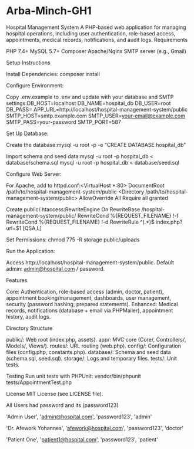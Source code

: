 # Arba-Minch-GH1

Hospital Management System
A PHP-based web application for managing hospital operations, including user authentication, role-based access, appointments, medical records, notifications, and audit logs.
Requirements

PHP 7.4+
MySQL 5.7+
Composer
Apache/Nginx
SMTP server (e.g., Gmail)

Setup Instructions

Install Dependencies:
composer install


Configure Environment:

Copy .env.example to .env and update with your database and SMTP settings:DB_HOST=localhost
DB_NAME=hospital_db
DB_USER=root
DB_PASS=
APP_URL=http://localhost/hospital-management-system/public
SMTP_HOST=smtp.example.com
SMTP_USER=your-email@example.com
SMTP_PASS=your-password
SMTP_PORT=587




Set Up Database:

Create the database:mysql -u root -p -e "CREATE DATABASE hospital_db"


Import schema and seed data:mysql -u root -p hospital_db < database/schema.sql
mysql -u root -p hospital_db < database/seed.sql




Configure Web Server:

For Apache, add to httpd.conf:<VirtualHost *:80>
    DocumentRoot /path/to/hospital-management-system/public
    <Directory /path/to/hospital-management-system/public>
        AllowOverride All
        Require all granted
    </Directory>
</VirtualHost>


Create public/.htaccess:RewriteEngine On
RewriteBase /hospital-management-system/public/
RewriteCond %{REQUEST_FILENAME} !-f
RewriteCond %{REQUEST_FILENAME} !-d
RewriteRule ^(.*)$ index.php?url=$1 [QSA,L]




Set Permissions:
chmod 775 -R storage public/uploads


Run the Application:

Access http://localhost/hospital-management-system/public.
Default admin: admin@hospital.com / password.



Features

Core: Authentication, role-based access (admin, doctor, patient), appointment booking/management, dashboards, user management, security (password hashing, prepared statements).
Enhanced: Medical records, notifications (database + email via PHPMailer), appointment history, audit logs.

Directory Structure

public/: Web root (index.php, assets).
app/: MVC core (Core/, Controllers/, Models/, Views/).
routes/: URL routing (web.php).
config/: Configuration files (config.php, constants.php).
database/: Schema and seed data (schema.sql, seed.sql).
storage/: Logs and temporary files.
tests/: Unit tests.

Testing
Run unit tests with PHPUnit:
vendor/bin/phpunit tests/AppointmentTest.php

License
MIT License (see LICENSE file).

All Users had password and its (password123) 

'Admin User', 'admin@hospital.com', 'password123', 'admin'

'Dr. Afework Yohannes', 'afework@hospital.com', 'password123', 'doctor'

'Patient One', 'patient1@hospital.com', 'password123', 'patient'
